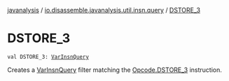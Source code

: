 [javanalysis](../index.md) / [io.disassemble.javanalysis.util.insn.query](index.md) / [DSTORE_3](./-d-s-t-o-r-e_3.md)

# DSTORE_3

`val DSTORE_3: `[`VarInsnQuery`](-var-insn-query/index.md)

Creates a [VarInsnQuery](-var-insn-query/index.md) filter matching the [Opcode.DSTORE_3](#) instruction.

